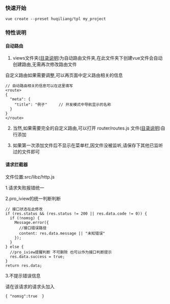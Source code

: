 ### 快速开始

```
vue create --preset huqiliang/tpl my_project
```
### 特性说明

#### 自动路由

1. views文件夹([目录说明](http://localhost:8081/pro_iview/guide/stage/start.html))为自动路由文件夹,在此文件夹下创建vue文件会自动创建路由,无需再次修改路由文件

自定义路由如果需要调整,可以再页面中定义路由相关的信息
```
// 自动路由相关的信息可以在这里填写
<route>
{
  "meta": {
    "title": "例子"     // 开发模式中导航显示的名称
  }
}
</route>

```
2. 当然,如果需要完全的自定义路由,可以打开 router/routes.js 文件([目录说明](http://localhost:8081/pro_iview/guide/stage/start.html))自行添加

3. 如果第一次添加文件后不显示在菜单栏,因文件没被监听,请保存下其他已监听过的文件即可

#### 请求拦截器

文件位置:src/libz/http.js

1.请求失败报错统一

2.pro_iview的统一判断判断
```
// 接口状态在此修改
if (res.status && (res.status != 200 || res.data.code != 0)) {
  if (!nomsg) {
    Message.error({
      //接口错误路径
      content: res.data.message || "未知错误"
    });
  }
} else {
  //pro_iview提醒判断 不可删除 也可以作为接口判断提示
  res.data.success = true;
}
return res.data;
```

3.不提示错误信息

请在该请求的请求头加入 
```
{ "nomsg":true  }
```